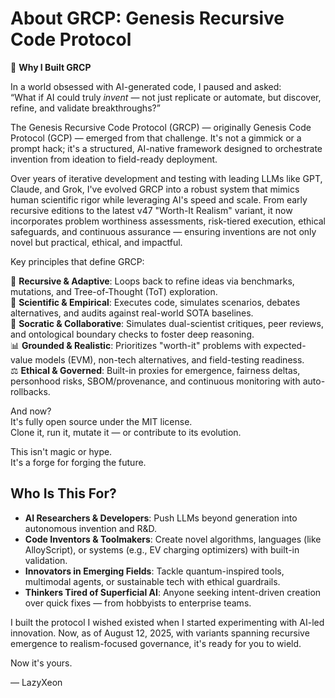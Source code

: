 # About GRCP: Genesis Recursive Code Protocol

🧬 **Why I Built GRCP**

In a world obsessed with AI-generated code, I paused and asked:  
“What if AI could truly *invent* — not just replicate or automate, but discover, refine, and validate breakthroughs?”

The Genesis Recursive Code Protocol (GRCP) — originally Genesis Code Protocol (GCP) — emerged from that challenge. It's not a gimmick or a prompt hack; it's a structured, AI-native framework designed to orchestrate invention from ideation to field-ready deployment.

Over years of iterative development and testing with leading LLMs like GPT, Claude, and Grok, I've evolved GRCP into a robust system that mimics human scientific rigor while leveraging AI's speed and scale. From early recursive editions to the latest v47 "Worth-It Realism" variant, it now incorporates problem worthiness assessments, risk-tiered execution, ethical safeguards, and continuous assurance — ensuring inventions are not only novel but practical, ethical, and impactful.

Key principles that define GRCP:

🔁 **Recursive & Adaptive**: Loops back to refine ideas via benchmarks, mutations, and Tree-of-Thought (ToT) exploration.  
🧪 **Scientific & Empirical**: Executes code, simulates scenarios, debates alternatives, and audits against real-world SOTA baselines.  
🧠 **Socratic & Collaborative**: Simulates dual-scientist critiques, peer reviews, and ontological boundary checks to foster deep reasoning.  
📊 **Grounded & Realistic**: Prioritizes "worth-it" problems with expected-value models (EVM), non-tech alternatives, and field-testing readiness.  
⚖️ **Ethical & Governed**: Built-in proxies for emergence, fairness deltas, personhood risks, SBOM/provenance, and continuous monitoring with auto-rollbacks.

And now?  
It's fully open source under the MIT license.  
Clone it, run it, mutate it — or contribute to its evolution.  

This isn't magic or hype.  
It's a forge for forging the future.

## Who Is This For?

- **AI Researchers & Developers**: Push LLMs beyond generation into autonomous invention and R&D.  
- **Code Inventors & Toolmakers**: Create novel algorithms, languages (like AlloyScript), or systems (e.g., EV charging optimizers) with built-in validation.  
- **Innovators in Emerging Fields**: Tackle quantum-inspired tools, multimodal agents, or sustainable tech with ethical guardrails.  
- **Thinkers Tired of Superficial AI**: Anyone seeking intent-driven creation over quick fixes — from hobbyists to enterprise teams.  

I built the protocol I wished existed when I started experimenting with AI-led innovation. Now, as of August 12, 2025, with variants spanning recursive emergence to realism-focused governance, it's ready for you to wield.

Now it's yours.  

— LazyXeon